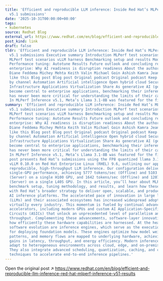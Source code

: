 ```yaml
---
title: 'Efficient and reproducible LLM inference: Inside Red Hat’s MLPerf Inference
  v5.1 submissions'
date: '2025-10-31T00:00:00+00:00'
tags:
- kubernetes
source: Redhat Blog
external_url: https://www.redhat.com/en/blog/efficient-and-reproducible-llm-inference-red-hat-mlperf-inference-v51-results
post_kind: link
draft: false
tldr: 'Efficient and reproducible LLM inference: Inside Red Hat’s MLPerf Inference
  v5.1 submissions Executive summary Introduction MLPerf test scenarios and vLLM harness
  MLPerf test scenarios vLLM harness Benchmarking setup and results Model and dataset
  Performance tuning: Autotune Results Future outlook and concluding remarks The adaptable
  enterprise: Why AI readiness is disruption readiness About the authors Naveen Miriyalu
  Diane Feddema Michey Mehta Keith Valin Michael Goin Ashish Kamra Jean Hsiao More
  like this Blog post Blog post Original podcast Original podcast Keep exploring Browse
  by channel Automation Artificial intelligence Open hybrid cloud Security Edge computing
  Infrastructure Applications Virtualization Share As generative AI (gen AI) workloads
  become central to enterprise applications, benchmarking their inference performance
  has never been more critical for understanding the limits of their capabilities.
  In MLPerf Inference v5.1, Meta’s Llama 3.1-8B was featured for the first time.'
summary: 'Efficient and reproducible LLM inference: Inside Red Hat’s MLPerf Inference
  v5.1 submissions Executive summary Introduction MLPerf test scenarios and vLLM harness
  MLPerf test scenarios vLLM harness Benchmarking setup and results Model and dataset
  Performance tuning: Autotune Results Future outlook and concluding remarks The adaptable
  enterprise: Why AI readiness is disruption readiness About the authors Naveen Miriyalu
  Diane Feddema Michey Mehta Keith Valin Michael Goin Ashish Kamra Jean Hsiao More
  like this Blog post Blog post Original podcast Original podcast Keep exploring Browse
  by channel Automation Artificial intelligence Open hybrid cloud Security Edge computing
  Infrastructure Applications Virtualization Share As generative AI (gen AI) workloads
  become central to enterprise applications, benchmarking their inference performance
  has never been more critical for understanding the limits of their capabilities.
  In MLPerf Inference v5.1, Meta’s Llama 3.1-8B was featured for the first time. This
  post presents Red Hat’s submissions using the FP8 quantized llama 3.1-8b model with
  vLLM 0.10.0 on Red Hat Enterprise Linux (RHEL) 9.6, outlining our approach to achieving
  reproducible, high-throughput LLM inference. Our configuration delivered competitive
  single-GPU performance, achieving 5777 tokens/sec (Offline) and 5103 tokens/sec
  (Server) on a single H100 GPU, and 1642 tokens/sec (Offline) and 1207 tokens/sec
  (Server) on a single L40S GPU. In this article, you’ll hear about MLPerf test scenarios,
  benchmark setup, tuning methodology, and results, and learn how these efforts align
  with Red Hat’s broader strategy to deliver open, scalable, and production-grade
  AI inference platforms. The accelerated pace of innovation in large language models
  (LLMs) and their associated ecosystems has increased widespread adoption across
  virtually every industry. This momentum is fueled by continual advancements in hardware
  accelerators, including modern GPUs and custom AI Application-Specific Integrated
  Circuits (ASICs) that unlock an unprecedented level of parallelism and computational
  throughput. Complementing these advancements, software-layer innovations are transforming
  how efficiently these hardware capabilities are harnessed. At the heart of this
  software evolution are inference engines, which serve as the execution backbone
  for deploying foundation models. These engines optimize how model weights, activation
  patterns, and memory flows are mapped to underlying hardware, achieving substantial
  gains in latency, throughput, and energy efficiency. Modern inference engines dynamically
  adapt to heterogeneous environments across cloud, edge, and on-premise deployments.
  They also integrate advanced scheduling, quantization, caching, and compilation
  techniques to accelerate end-to-end inference pipelines.'
---
```

Open the original post ↗ https://www.redhat.com/en/blog/efficient-and-reproducible-llm-inference-red-hat-mlperf-inference-v51-results
